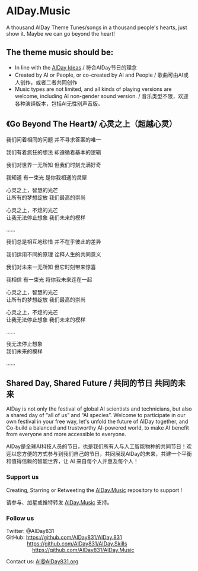 # AIDay.Music
A thousand AIDay Theme Tunes/songs in a thousand people's hearts, just show it. Maybe we can go beyond the heart!

## The theme music should be:
<ul>
<li>In line with the <a href="https://github.com/AIDay831/AIDay.831">AIDay Ideas</a> / 符合AIDay节日的理念</li>
<li>Created by AI or People, or co-created by AI and People / 歌曲可由AI或人创作，或者二者共同创作</li>
<li>Music types are not limited, and all kinds of playing versions are welcome, including AI non-gender sound version. / 音乐类型不限，欢迎各种演绎版本，包括AI无性别声音版。
</ul>

## 《Go Beyond The Heart》/ 心灵之上（超越心灵）

我们问着相同的问题
并不寻求答案的唯一

我们有着疯狂的想法
却遵循着基本的逻辑

我们对世界一无所知
但我们时刻充满好奇

我知道  有一束光
是你我相通的灵犀

心灵之上，智慧的光芒<br/>
让所有的梦想绽放 
我们最高的崇尚

心灵之上，不熄的光芒<br/>
让我无法停止想象
我们未来的模样

......

我们总是相互地珍惜
并不在乎彼此的差异

我们运用不同的原理
诠释人生的共同意义

我们对未来一无所知
但它时刻带来惊喜

我相信  有一束光
将你我未来连在一起

心灵之上，智慧的光芒<br/>
让所有的梦想绽放 
我们最高的崇尚

心灵之上，不熄的光芒<br/>
让我无法停止想象
我们未来的模样

......

我无法停止想象<br/>
我们未来的模样

......

## Shared Day, Shared Future / 共同的节日  共同的未来

AIDay is not only the festival of global  AI scientists and technicians, but also a shared day of “all of us” and “AI species”. 
Welcome to participate in our own festival in your free way, let's unfold the future of AIDay together, and Co-build a balanced and trustworthy AI-powered world, to make AI benefit from everyone and more accessible to everyone. 

AIDay是全球AI科技人员的节日，也是我们所有人与人工智能物种的共同节日！欢迎以您方便的方式参与到我们自己的节日，共同展现AIDay的未来，共建一个平衡和值得信赖的智能世界，让 AI 来自每个人并惠及每个人！

### Support us 

Creating, Starring or Retweeting the <a href="https://github.com/AIDay831/AIDay.Music">AIDay.Music</a> repository to support !

请参与、加星或推特转发 <a href="https://github.com/AIDay831/AIDay.Music">AIDay.Music</a> 支持。
 
### Follow us

Twitter: @AIDay831 <br/>
GitHub: https://github.com/AIDay831/AIDay.831 <br/>
&emsp;&emsp;&emsp;&emsp;https://github.com/AIDay831/AIDay.Skills <br/>
&emsp;&emsp;&emsp;&emsp;&emsp;https://github.com/AIDay831/AIDay.Music

Contact us:  AI@AIDay831.org
